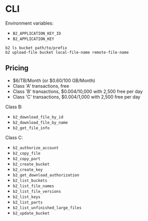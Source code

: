 # CLI

Environment variables:

- `B2_APPLICATION_KEY_ID`
- `B2_APPLICATION_KEY`

```
b2 ls bucket path/to/prefix
b2 upload-file bucket local-file-name remote-file-name
```

## Pricing

- $6/TB/Month (or $0.60/100 GB/Month)
- Class 'A' transactions, free
- Class 'B' transactions, $0.004/10,000 with 2,500 free per day
- Class 'C' transactions, $0.004/1,000 with 2,500 free per day

Class B:

- `b2_download_file_by_id`
- `b2_download_file_by_name`
- `b2_get_file_info`

Class C:

- `b2_authorize_account`
- `b2_copy_file`
- `b2_copy_part`
- `b2_create_bucket`
- `b2_create_key`
- `b2_get_download_authorization`
- `b2_list_buckets`
- `b2_list_file_names`
- `b2_list_file_versions`
- `b2_list_keys`
- `b2_list_parts`
- `b2_list_unfinished_large_files`
- `b2_update_bucket`
